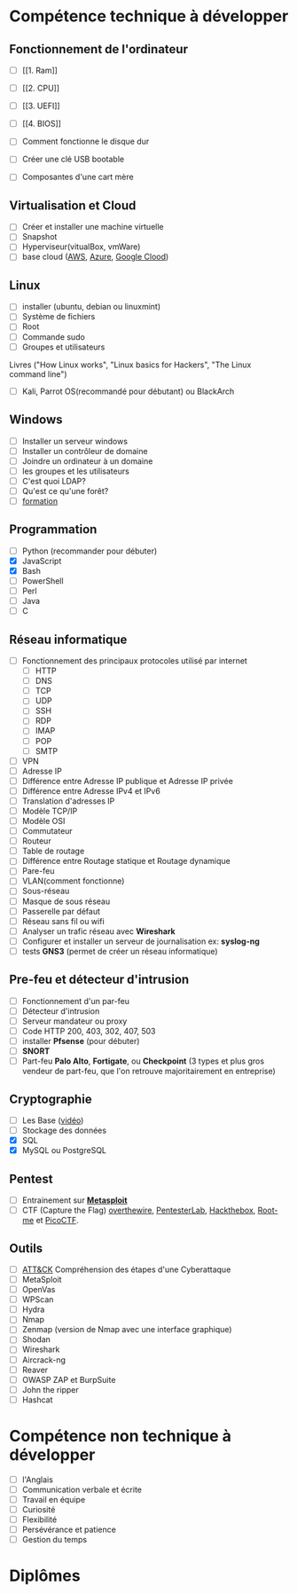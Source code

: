 # Compétence technique à développer

## Fonctionnement de l'ordinateur

- [ ] [[1. Ram]]
- [ ] [[2. CPU]]
- [ ] [[3. UEFI]]
- [ ] [[4. BIOS]]

- [ ] Comment fonctionne le disque dur
- [ ] Créer une clé USB bootable
- [ ] Composantes d'une cart mère

## Virtualisation et Cloud

- [ ] Créer et installer une machine virtuelle
- [ ] Snapshot
- [ ] Hyperviseur(vitualBox, vmWare)
- [ ] base cloud ([AWS](https://aws.amazon.com/fr/free/?all-free-tier.sort-by=item.additionalFields.SortRank&all-free-tier.sort-order=asc&awsf.Free%20Tier%20Types=*all&awsf.Free%20Tier%20Categories=*all), [Azure](https://azure.microsoft.com/fr-fr/free/), [Google Clood](https://cloud.google.com/free?hl=fr))

## Linux

- [ ] installer (ubuntu, debian ou linuxmint)
- [ ] Système de fichiers
- [ ] Root
- [ ] Commande sudo
- [ ] Groupes et utilisateurs

Livres ("How Linux works", "Linux basics for Hackers", "The Linux command line")

- [ ] Kali, Parrot OS(recommandé pour débutant) ou BlackArch

## Windows

- [ ] Installer un serveur windows
- [ ] Installer un contrôleur de domaine
- [ ] Joindre un ordinateur à un domaine
- [ ] les groupes et les utilisateurs
- [ ] C'est quoi LDAP?
- [ ] Qu'est ce qu'une forêt?
- [ ] [formation](https://learn.microsoft.com/fr-fr/training/)

## Programmation

- [ ] Python (recommander pour débuter)
- [x] JavaScript
- [x] Bash
- [ ] PowerShell
- [ ] Perl
- [ ] Java
- [ ] C

## Réseau informatique

- [ ] Fonctionnement des principaux protocoles utilisé par internet
	- [ ] HTTP
	- [ ] DNS
	- [ ] TCP
	- [ ] UDP
	- [ ] SSH
	- [ ] RDP
	- [ ] IMAP
	- [ ] POP
	- [ ] SMTP
- [ ] VPN
- [ ] Adresse IP
- [ ] Différence entre Adresse IP publique et Adresse IP privée
- [ ] Différence entre Adresse IPv4 et IPv6
- [ ] Translation d'adresses IP
- [ ] Modèle TCP/IP 
- [ ] Modèle OSI
- [ ] Commutateur
- [ ] Routeur
- [ ] Table de routage
- [ ] Différence entre Routage statique et Routage dynamique
- [ ] Pare-feu
- [ ] VLAN(comment fonctionne)
- [ ] Sous-réseau
- [ ] Masque de sous réseau
- [ ] Passerelle par défaut
- [ ] Réseau sans fil ou wifi
- [ ] Analyser un trafic réseau avec **Wireshark**
- [ ] Configurer et installer un serveur de journalisation ex: **syslog-ng**
- [ ] tests **GNS3** (permet de créer un réseau informatique)

## Pre-feu et détecteur d'intrusion

- [ ] Fonctionnement d'un par-feu
- [ ] Détecteur d'intrusion
- [ ] Serveur mandateur ou proxy
- [ ] Code HTTP 200, 403, 302, 407, 503
- [ ] installer **Pfsense** (pour débuter)
- [ ] **SNORT**
- [ ] Part-feu **Palo Alto**, **Fortigate**, ou **Checkpoint** (3 types et plus gros vendeur de part-feu, que l'on retrouve majoritairement en entreprise)

## Cryptographie

- [ ] Les Base ([vidéo](https://www.youtube.com/watch?v=NJT4g5gu50c))
- [ ] Stockage des données
- [x] SQL
- [x] MySQL ou PostgreSQL

## Pentest

- [ ] Entrainement sur **[Metasploit](https://www.metasploit.com/)**
- [ ] CTF (Capture the Flag) [overthewire](https://overthewire.org/wargames/bandit/bandit0.html), [PentesterLab](https://pentesterlab.com/), [Hackthebox](https://www.hackthebox.com/), [Root-me](https://www.root-me.org/) et [PicoCTF](https://picoctf.org/).

## Outils

- [ ] [ATT&CK](https://attack.mitre.org/) Compréhension des étapes d'une Cyberattaque
- [ ] MetaSploit
- [ ] OpenVas
- [ ] WPScan
- [ ] Hydra
- [ ] Nmap
- [ ] Zenmap (version de Nmap avec une interface graphique)
- [ ] Shodan
- [ ] Wireshark
- [ ] Aircrack-ng
- [ ] Reaver
- [ ] OWASP ZAP et BurpSuite 
- [ ] John the ripper
- [ ] Hashcat

# Compétence non technique à développer

- [ ] l'Anglais
- [ ] Communication verbale et écrite
- [ ] Travail en équipe
- [ ] Curiosité
- [ ] Flexibilité
- [ ] Persévérance et patience
- [ ] Gestion du temps

# Diplômes

